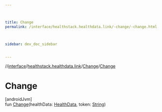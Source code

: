 ```yaml
---



title: Change
permalink: /interface/healthstack.healthdata.link/-change/-change.html



sidebar: dev_doc_sidebar


---
```




//[interface](/hl_interface.html)/[healthstack.healthdata.link](../index.html)/[Change](index.html)/[Change](-change.html)



# Change



[androidJvm]\
fun [Change](-change.html)(healthData: [HealthData](../-health-data/index.html), token: [String](https://kotlinlang.org/api/latest/jvm/stdlib/kotlin/-string/index.html))






